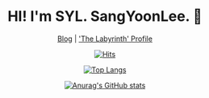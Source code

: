 <div align=center>
  
# HI! I'm SYL. SangYoonLee. 👋
  
  <a href="https://sylagape1231.tistory.com/">Blog</a> | <a href="https://www.thelabyrinth.co.kr/labyrinth/mypage/viewUserLabyrinth.do?nickname=SYL">'The Labyrinth' Profile</a>

[![Hits](https://hits.seeyoufarm.com/api/count/incr/badge.svg?url=https%3A%2F%2Fgithub.com%2FSangYoonLee1231&count_bg=%2347D3D5&title_bg=%2376767A&icon=&icon_color=%23E7E7E7&title=hits&edge_flat=false)](https://hits.seeyoufarm.com)

[![Top Langs](https://github-readme-stats.vercel.app/api/top-langs/?username=SangYoonLee1231&layout=compact)](https://github.com/anuraghazra/github-readme-stats)
  
[![Anurag's GitHub stats](https://github-readme-stats.vercel.app/api?username=SangYoonLee1231)](https://github.com/anuraghazra/github-readme-stats)
  
</div>
